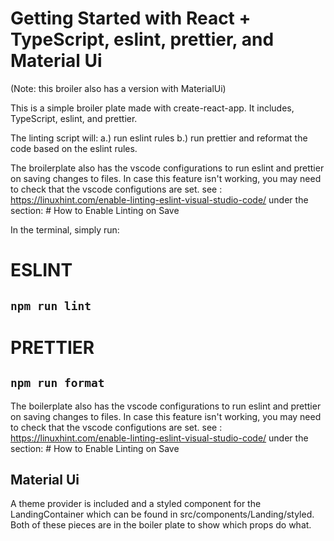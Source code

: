 # Getting Started with React + TypeScript, eslint, prettier, and Material Ui

(Note: this broiler also has a version with MaterialUi)

This is a simple broiler plate made with create-react-app.
It includes, TypeScript, eslint, and prettier.

The linting script will:
a.) run eslint rules
b.) run prettier and reformat the code based on the eslint rules.

The broilerplate also has the vscode configurations to run eslint and prettier on saving changes to files.
In case this feature isn't working, you may need to check that the vscode configutions are set.
see : https://linuxhint.com/enable-linting-eslint-visual-studio-code/ under the section: # How to Enable Linting on Save

In the terminal, simply run:

# ESLINT

## `npm run lint`

# PRETTIER

## `npm run format`

The boilerplate also has the vscode configurations to run eslint and prettier on saving changes to files.
In case this feature isn't working, you may need to check that the vscode configutions are set.
see : https://linuxhint.com/enable-linting-eslint-visual-studio-code/ under the section: # How to Enable Linting on Save

## Material Ui

A theme provider is included and a styled component for the LandingContainer which can be found in src/components/Landing/styled.
Both of these pieces are in the boiler plate to show which props do what.
